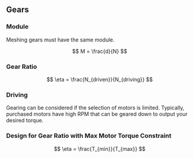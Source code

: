 ## Gears

### Module

Meshing gears must have the same module.

$$
M = \frac{d}{N}
$$

### Gear Ratio

$$
\eta = \frac{N_{driven}}{N_{driving}}
$$

### Driving

Gearing can be considered if the selection of motors is limited. Typically, purchased motors have high RPM that can be geared down to output your desired torque.

### Design for Gear Ratio with Max Motor Torque Constraint

$$
\eta = \frac{T_{min}}{T_{max}}
$$